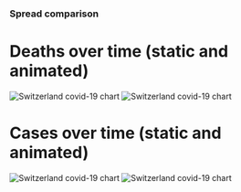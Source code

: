 ### Spread comparison 
# Deaths over time (static and animated)
![Switzerland covid-19 chart](https://raw.githubusercontent.com/madlag/coronavirus_study/master/notebooks/graphs/2020-03-20/countries/Switzerland/2020-03-20_Switzerland_deaths.png "Switzerland covid-19 chart")
![Switzerland covid-19 chart](https://raw.githubusercontent.com/madlag/coronavirus_study/master/notebooks/graphs/2020-03-20/countries/Switzerland/2020-03-20_Switzerland_deaths.gif "Switzerland covid-19 chart")

# Cases over time (static and animated)
![Switzerland covid-19 chart](https://raw.githubusercontent.com/madlag/coronavirus_study/master/notebooks/graphs/2020-03-20/countries/Switzerland/2020-03-20_Switzerland_cases.png "Switzerland covid-19 chart")
![Switzerland covid-19 chart](https://raw.githubusercontent.com/madlag/coronavirus_study/master/notebooks/graphs/2020-03-20/countries/Switzerland/2020-03-20_Switzerland_cases.gif "Switzerland covid-19 chart")